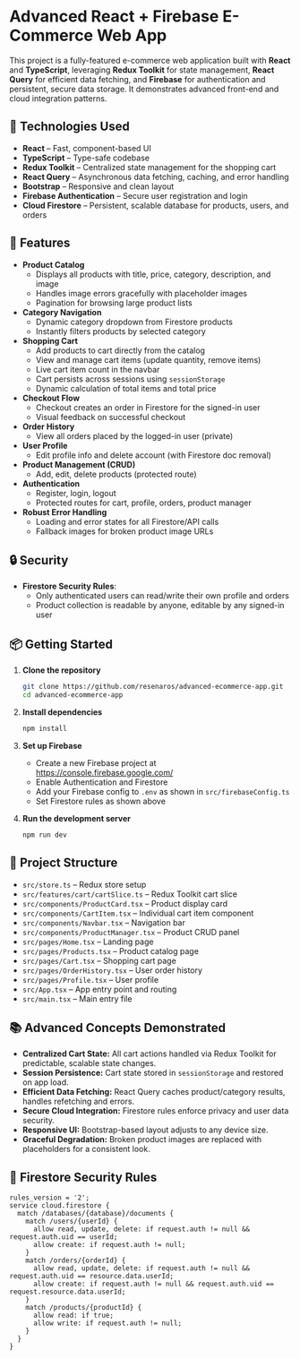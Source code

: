 # Advanced React + Firebase E-Commerce Web App

This project is a fully-featured e-commerce web application built with **React** and **TypeScript**, leveraging **Redux Toolkit** for state management, **React Query** for efficient data fetching, and **Firebase** for authentication and persistent, secure data storage. It demonstrates advanced front-end and cloud integration patterns.

## 🚀 Technologies Used

- **React** – Fast, component-based UI
- **TypeScript** – Type-safe codebase
- **Redux Toolkit** – Centralized state management for the shopping cart
- **React Query** – Asynchronous data fetching, caching, and error handling
- **Bootstrap** – Responsive and clean layout
- **Firebase Authentication** – Secure user registration and login
- **Cloud Firestore** – Persistent, scalable database for products, users, and orders

## 🛒 Features

- **Product Catalog**
  - Displays all products with title, price, category, description, and image
  - Handles image errors gracefully with placeholder images
  - Pagination for browsing large product lists
- **Category Navigation**
  - Dynamic category dropdown from Firestore products
  - Instantly filters products by selected category
- **Shopping Cart**
  - Add products to cart directly from the catalog
  - View and manage cart items (update quantity, remove items)
  - Live cart item count in the navbar
  - Cart persists across sessions using `sessionStorage`
  - Dynamic calculation of total items and total price
- **Checkout Flow**
  - Checkout creates an order in Firestore for the signed-in user
  - Visual feedback on successful checkout
- **Order History**
  - View all orders placed by the logged-in user (private)
- **User Profile**
  - Edit profile info and delete account (with Firestore doc removal)
- **Product Management (CRUD)**
  - Add, edit, delete products (protected route)
- **Authentication**
  - Register, login, logout
  - Protected routes for cart, profile, orders, product manager
- **Robust Error Handling**
  - Loading and error states for all Firestore/API calls
  - Fallback images for broken product image URLs

## 🔒 Security

- **Firestore Security Rules**:
  - Only authenticated users can read/write their own profile and orders
  - Product collection is readable by anyone, editable by any signed-in user

## 📦 Getting Started

1. **Clone the repository**

   ```bash
   git clone https://github.com/resenaros/advanced-ecommerce-app.git
   cd advanced-ecommerce-app
   ```

2. **Install dependencies**

   ```bash
   npm install
   ```

3. **Set up Firebase**

   - Create a new Firebase project at https://console.firebase.google.com/
   - Enable Authentication and Firestore
   - Add your Firebase config to `.env` as shown in `src/firebaseConfig.ts`
   - Set Firestore rules as shown above

4. **Run the development server**

   ```bash
   npm run dev
   ```

## 📁 Project Structure

- `src/store.ts` – Redux store setup
- `src/features/cart/cartSlice.ts` – Redux Toolkit cart slice
- `src/components/ProductCard.tsx` – Product display card
- `src/components/CartItem.tsx` – Individual cart item component
- `src/components/Navbar.tsx` – Navigation bar
- `src/components/ProductManager.tsx` – Product CRUD panel
- `src/pages/Home.tsx` – Landing page
- `src/pages/Products.tsx` – Product catalog page
- `src/pages/Cart.tsx` – Shopping cart page
- `src/pages/OrderHistory.tsx` – User order history
- `src/pages/Profile.tsx` – User profile
- `src/App.tsx` – App entry point and routing
- `src/main.tsx` – Main entry file

## 📚 Advanced Concepts Demonstrated

- **Centralized Cart State:** All cart actions handled via Redux Toolkit for predictable, scalable state changes.
- **Session Persistence:** Cart state stored in `sessionStorage` and restored on app load.
- **Efficient Data Fetching:** React Query caches product/category results, handles refetching and errors.
- **Secure Cloud Integration:** Firestore rules enforce privacy and user data security.
- **Responsive UI:** Bootstrap-based layout adjusts to any device size.
- **Graceful Degradation:** Broken product images are replaced with placeholders for a consistent look.

## 🔑 Firestore Security Rules

```plaintext
rules_version = '2';
service cloud.firestore {
  match /databases/{database}/documents {
    match /users/{userId} {
      allow read, update, delete: if request.auth != null && request.auth.uid == userId;
      allow create: if request.auth != null;
    }
    match /orders/{orderId} {
      allow read, update, delete: if request.auth != null && request.auth.uid == resource.data.userId;
      allow create: if request.auth != null && request.auth.uid == request.resource.data.userId;
    }
    match /products/{productId} {
      allow read: if true;
      allow write: if request.auth != null;
    }
  }
}
```
